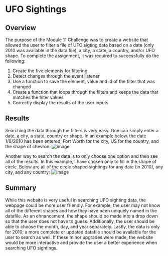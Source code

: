 # UFO Sightings

## Overview
The purpose of the Module 11 Challenge was to create a website that allowed the user to filter a file of UFO sigting data based on a date (only 2010 was available in the data file), a city, a state, a country, and/or UFO shape.  To complete the assignment, it was required to successfully do the following:
1.  Create the five elements for filtering
2.  Detect changes through the event listener
3.  Use a function to save the element, value and id of the filter that was changed
4.  Create a function that loops through the filters and keeps the data that matches the filter values
5.  Correctly display the results of the user inputs

## Results
Searching the data through the filters is very easy.  One can simply enter a date, a city, a state, country or shape.  In an example below, the date 1/8/2010 has been entered, Fort Worth for the city, US for the country, and the shape of chevron:
![image](https://user-images.githubusercontent.com/90434559/144773005-e85ef168-5624-46e2-88e2-296a63fff759.png)


Another way to search the data is to only choose one option and then see all of the results.  In this example, I have chosen only to fill in the shape of circle.  Below are all of the circle shaped sightings for any date (in 2010), any city, and any country:
![image](https://user-images.githubusercontent.com/90434559/144773057-7e80def4-0390-40cb-a857-05dcc295c87e.png)

## Summary
While this website is very useful in searching UFO sighting data, the webpage could be more user friendly.  For example, the user may not know all of the different shapes and how they have been uniquely named in the datafile.  As an ehnancement, the shape should be made into a drop down so that the user does not have to guess.  Additionally, the user should be able to choose the month, day, and year separately.  Lastly, the data is only for 2010; a more complete or updated datafile should be available for the user to search as well.  If these minor upgrades were made, the website would be more interactive and provide the user a better experience when searching UFO sightings.   
